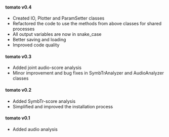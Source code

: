 #### tomato v0.4
 - Created IO, Plotter and ParamSetter classes
 - Refactored the code to use the methods from above classes for shared processes
 - All output variables are now in snake_case
 - Better saving and loading
 - Improved code quality

#### tomato v0.3
 - Added joint audio-score analysis
 - Minor improvement and bug fixes in SymbTrAnalyzer and AudioAnalyzer classes

#### tomato v0.2
 - Added SymbTr-score analysis
 - Simplified and improved the installation process

#### tomato v0.1
 - Added audio analysis
